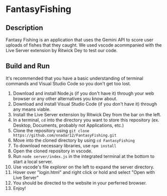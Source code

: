 # FantasyFishing

## Description

Fantasy Fishing is an application that uses the Gemini API to score user uploads of fishes that they caught.
We used vscode acommpanied with the Live Server extension by Ritwick Dey to test our code.

## Build and Run

It's recommended that you have a basic understanding of terminal commands and Visual Studio Code so you don't get too lost.
1. Download and install Node.js (if you don't have it) through your web browser or any other alternatives you know about.
2. Download and install Visual Studio Code (if you don't have it) through any means viable.
3. Install the Live Server extension by Ritwick Dey from the bar on the left.
4. In a terminal, `cd` into the directory you want to store this repository (ex. Desktop, Documents, probably not Applications, etc.)
5. Clone the repository using `git clone https://github.com/nnadar12/FantasyFishing.git`
6. Move into the cloned directory by using `cd FantasyFishing`
7. To download necessary libraries, use `npm install`
8. Open the cloned repository in vscode.
9. Run `node server/index.js` in the integrated terminal at the bottom to start a local server.
10. Use vscode's file explorer on the left to expand the server directory.
11. Hover over "login.html" and right click or hold and select "Open with Live Server"
12. You should be directed to the website in your perferred browser.
13. Enjoy!
